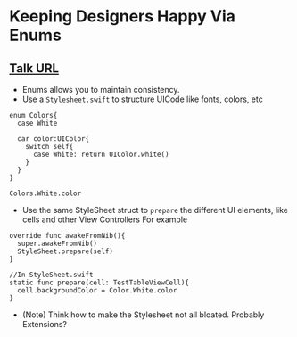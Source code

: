 # Keeping Designers Happy Via Enums
[Talk URL](https://realm.io/news/slug-patrick-reynolds-keeping-designers-happy-enums/)
-----

* Enums allows you to maintain consistency.
* Use a `Stylesheet.swift` to structure UICode like fonts, colors, etc

```
enum Colors{
  case White

  car color:UIColor{
    switch self{
      case White: return UIColor.white()
    }
  }
}

Colors.White.color
```

* Use the same StyleSheet struct to `prepare` the different UI elements, like cells and other View Controllers
For example


```
override func awakeFromNib(){
  super.awakeFromNib()
  StyleSheet.prepare(self)
}

//In StyleSheet.swift
static func prepare(cell: TestTableViewCell){
  cell.backgroundColor = Color.White.color
}
```

* (Note) Think how to make the Stylesheet not all bloated. Probably Extensions?
